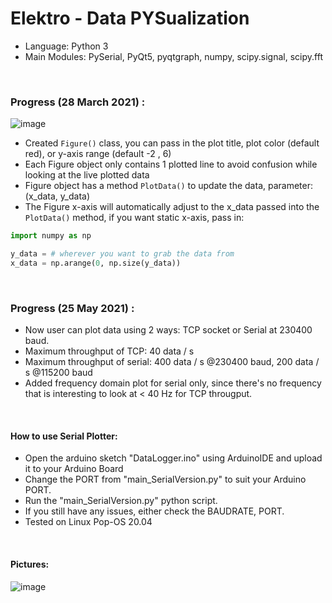 # Elektro - Data PYSualization

- Language: Python 3
- Main Modules: PySerial, PyQt5, pyqtgraph, numpy, scipy.signal, scipy.fft  

&nbsp;  

### Progress (28 March 2021) :
![image](https://user-images.githubusercontent.com/55247343/112740133-a32d5e00-8fa4-11eb-9978-13330dc8b172.png)  

- Created ```Figure()``` class, you can pass in the plot title, plot color (default red), or y-axis range (default -2 , 6)
- Each Figure object only contains 1 plotted line to avoid confusion while looking at the live plotted data
- Figure object has a method ```PlotData()``` to update the data, parameter: (x_data, y_data)
- The Figure x-axis will automatically adjust to the x_data passed into the ```PlotData()``` method, if you want static x-axis, pass in:
```py
import numpy as np

y_data = # wherever you want to grab the data from
x_data = np.arange(0, np.size(y_data))
```
  
&nbsp;
### Progress (25 May 2021) :

- Now user can plot data using 2 ways: TCP socket or Serial at 230400 baud.
- Maximum throughput of TCP: 40 data / s
- Maximum throughput of serial: 400 data / s @230400 baud, 200 data / s @115200 baud
- Added frequency domain plot for serial only, since there's no frequency that is
interesting to look at < 40 Hz for TCP througput.

&nbsp;  
#### How to use Serial Plotter:
- Open the arduino sketch "DataLogger.ino" using ArduinoIDE and upload it to your
Arduino Board
- Change the PORT from "main_SerialVersion.py" to suit your Arduino PORT.
- Run the "main_SerialVersion.py" python script.
- If you still have any issues, either check the BAUDRATE, PORT.
- Tested on Linux Pop-OS 20.04

&nbsp;  
#### Pictures:  
![image](https://user-images.githubusercontent.com/55247343/119500799-63130d80-bd92-11eb-8fc5-7e7ec7322045.png)  
